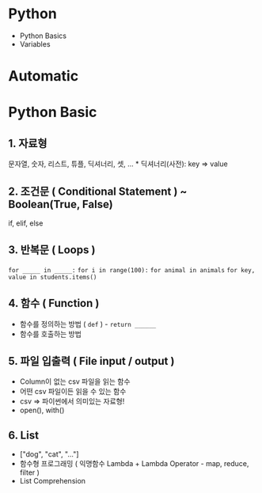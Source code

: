 # Python
* Python Basics
* Variables

# Automatic

# Python Basic
## 1. 자료형
문자열, 숫자, 리스트, 튜플, 딕셔너리, 셋, ... * 딕셔너리(사전): key => value

## 2. 조건문 ( Conditional Statement ) ~ Boolean(True, False)
if, elif, else

## 3. 반복문 ( Loops )
`for _____ in _____:`
`for i in range(100):`
`for animal in animals`
`for key, value in students.items()`

## 4. 함수 ( Function )
* 함수를 정의하는 방법 ( `def` ) - `return ______`
* 함수를 호출하는 방법

## 5. 파일 입출력 ( File input / output )
* Column이 없는 csv 파일을 읽는 함수
* 어떤 csv 파일이든 읽을 수 있는 함수
* csv => 파이썬에서 의미있는 자료형!
* open(), with()

## 6. List
* ["dog", "cat", "..."]
* 함수형 프로그래밍 ( 익명함수 Lambda + Lambda Operator - map, reduce, filter )
* List Comprehension

